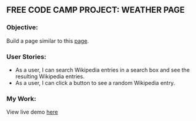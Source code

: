 ## FREE CODE CAMP PROJECT: WEATHER PAGE
### Objective:
Build a page similar to this [page](https://codepen.io/FreeCodeCamp/full/wGqEga/).

### User Stories:
- As a user, I can search Wikipedia entries in a search box and see the resulting Wikipedia entries.
- As a user, I can click a button to see a random Wikipedia entry.

### My Work:
View live demo [here](https://ahmedtadde-fcc-wikipedia.herokuapp.com)
